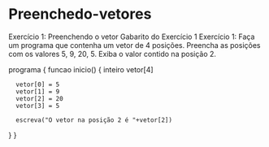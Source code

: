 # Preenchedo-vetores

Exercício 1: Preenchendo o vetor
Gabarito do Exercício 1
Exercício 1: Faça um programa que contenha um vetor de 4 posições. Preencha as posições com os valores 5, 9, 20, 5. Exiba o valor contido na posição 2.

programa
{
   funcao inicio()
   {
      inteiro vetor[4]

      vetor[0] = 5
      vetor[1] = 9
      vetor[2] = 20
      vetor[3] = 5

      escreva("O vetor na posição 2 é "+vetor[2])
   }
}
